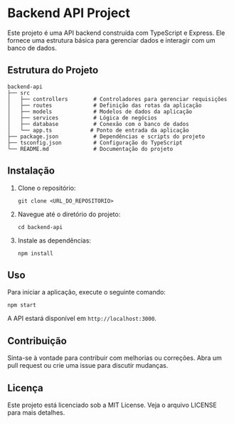 # Backend API Project

Este projeto é uma API backend construída com TypeScript e Express. Ele fornece uma estrutura básica para gerenciar dados e interagir com um banco de dados.

## Estrutura do Projeto

```
backend-api
├── src
│   ├── controllers        # Controladores para gerenciar requisições
│   ├── routes             # Definição das rotas da aplicação
│   ├── models             # Modelos de dados da aplicação
│   ├── services           # Lógica de negócios
│   ├── database           # Conexão com o banco de dados
│   └── app.ts            # Ponto de entrada da aplicação
├── package.json           # Dependências e scripts do projeto
├── tsconfig.json          # Configuração do TypeScript
└── README.md              # Documentação do projeto
```

## Instalação

1. Clone o repositório:
   ```
   git clone <URL_DO_REPOSITORIO>
   ```

2. Navegue até o diretório do projeto:
   ```
   cd backend-api
   ```

3. Instale as dependências:
   ```
   npm install
   ```

## Uso

Para iniciar a aplicação, execute o seguinte comando:
```
npm start
```

A API estará disponível em `http://localhost:3000`.

## Contribuição

Sinta-se à vontade para contribuir com melhorias ou correções. Abra um pull request ou crie uma issue para discutir mudanças.

## Licença

Este projeto está licenciado sob a MIT License. Veja o arquivo LICENSE para mais detalhes.